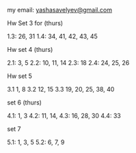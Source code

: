 my email: yashasavelyev@gmail.com

Hw Set 3 for (thurs)

1.3: 26, 31
1.4: 34, 41, 42, 43, 45

Hw set 4 (thurs)

2.1: 3, 5
2.2: 10, 11, 14
2.3: 18
2.4: 24, 25, 26

Hw set 5 

3.1 1, 8
3.2 12, 15
3.3 19, 20, 25, 38, 40

set 6 (thurs)

4.1: 1, 3
4.2: 11, 14,
4.3: 16, 28, 30
4.4: 33

set 7

5.1: 1, 3, 5
5.2: 6, 7, 9




